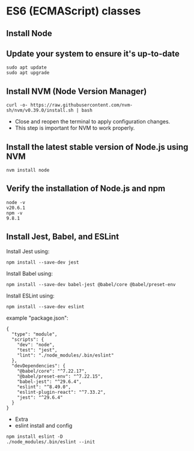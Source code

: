 # ES6 (ECMAScript) classes

## Install Node

## Update your system to ensure it's up-to-date
```
sudo apt update
sudo apt upgrade
```

## Install NVM (Node Version Manager)
```
curl -o- https://raw.githubusercontent.com/nvm-sh/nvm/v0.39.0/install.sh | bash
```

* Close and reopen the terminal to apply configuration changes.
* This step is important for NVM to work properly.

## Install the latest stable version of Node.js using NVM
```
nvm install node
```

## Verify the installation of Node.js and npm
```
node -v
v20.6.1
npm -v
9.8.1
```

## Install Jest, Babel, and ESLint
Install Jest using:
```
npm install --save-dev jest
```
Install Babel using:
```
npm install --save-dev babel-jest @babel/core @babel/preset-env
```
Install ESLint using:
```
npm install --save-dev eslint
```

example "package.json":
```
{
  "type": "module",
  "scripts": {
    "dev": "node",
    "test": "jest",
    "lint": "./node_modules/.bin/eslint"
  },
  "devDependencies": {
    "@babel/core": "^7.22.17",
    "@babel/preset-env": "^7.22.15",
    "babel-jest": "^29.6.4",
    "eslint": "^8.49.0",
    "eslint-plugin-react": "^7.33.2",
    "jest": "^29.6.4"
  }
}
```


* Extra
* eslint install and config
```
npm install eslint -D
./node_modules/.bin/eslint --init
```